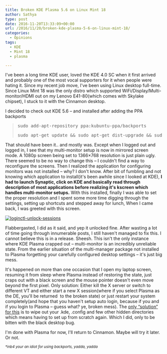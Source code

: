 ```yaml
---
title: Broken KDE Plasma 5.6 on Linux Mint 18
author: Sathya
type: post
date: 2016-11-20T13:33:09+00:00
url: /2016/11/20/broken-kde-plasma-5-6-on-linux-mint-18/
categories:
  - Opinions
tags:
  - KDE
  - Mint 18
  - plasma

---
```

I've been a long time KDE user, loved the KDE 4.0 SC when it first arrived and probably one of the most vocal supporters for it when people were hating it. Since my recent job move, I've been using Linux desktop full-time. Since Linux Mint 18 was the only distro which supported WiFi/Display/Multi-monitor/HDMI out on my Lenovo E41-80(which comes with Skylake chipset), I stuck to it with the Cinnamon desktop.

I decided to check out KDE 5.6 &#8211; and installed after adding the PPA backports

> <pre>sudo add-apt-repository ppa:kubuntu-ppa/backports</pre>
> 
> <pre>sudo apt-get update && sudo apt-get dist-upgrade && sudo apt-get install kubuntu-desktop</pre>

That should have been it.. and mostly was. Except when I logged out and logged in, I see that my multi-monitor setup is now in mirrored screen mode. A 1080p screen being set to 1366&#215;768 resolution is just plain ugly. There seemed to be no way to change this &#8211; I couldn't find a way to reconfigure the screens. Then I realized the application for configuring monitors was not installed &#8211; why? I don't know. After bit of fumbling and not knowing which application to install(it's been awhile since I looked at KDE), **I had to launch Synaptic, click on KDE and basically read through description of most applications before realizing it's kscreen which handles multi-monitor setups.** With this installed, finally I was able to set the proper resolution and I spent some more time digging through the settings, setting up shortcuts and stepped away for lunch, When I came back, I was greeted with this screen.

[<img class="aligncenter size-full wp-image-1476" src="https://sathyasays.com/wp-content/uploads/2016/10/loginctl-unlock-sessions.jpg" alt="loginctl-unlock-sessions"   />][1]

Flabbergasted, I did as it said, and yep it unlocked fine. After wasting a lot of time going through innumerable posts, I still haven't managed to fix this. I cannot believe this is in a release. Sheesh. This isn't the only instance where KDE Plasma crapped out &#8211; multi-monitor is an incredibly unreliable state. From the earlier situation of the multi-manager package not installed to Plasma forgetting your carefully configured desktop settings &#8211; it's just big mess.

It's happened on more than one occasion that I open my laptop screen, resuming it from sleep where Plasma instead of restoring the state, just craps out with a black screen and the mouse pointer doesn't even move beyond the first pixel. Only solution: Either kill the X server or switch to different VT and either start a new X session(where if you select Plasma as the DE, you'll be returned  to the broken state) or just restart your system completely(and hope that you haven't setup auto login, because if you and if you login to Plasma &#8211; guess what? ye, broken mess). The <a href="https://askubuntu.com/questions/614447/black-screen-after-login-kubuntu-15-04" target="_blank">only &#8220;solution&#8221; for this</a> is to wipe out your .kde, .config and few other hidden directories which means having to set up from scratch again. Which I did, only to be bitten with the black desktop bug.

I'm done with Plasma for now, I'll return to Cinnamon. Maybe will try it later. Or not.

_<sup>*inb4 your an idiot for using backports, yadda, yadda</sup>_

&nbsp;

 [1]: https://sathyasays.com/wp-content/uploads/2016/10/loginctl-unlock-sessions.jpg
